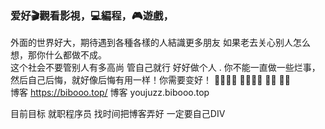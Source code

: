 
###  爱好🎬觀看影視，💻編程，🎮遊戲，
外面的世界好大，期待遇到各種各樣的人結識更多朋友
如果老去关心别人怎么想，那你什么都做不成。<br/>
这个社会不要管别人有多高尚 管自己就行 好好做个人 .
你不能一直做一些烂事，然后自己后悔，就好像后悔有用一样！你需要变好！ 
🐷🐷🐷🐷    🐷🐷🐷🐷
     🐷🐷    🐷🐷                 
博客 https://bibooo.top/
 博客 youjuzz.bibooo.top      

目前目标 就职程序员 找时间把博客弄好 一定要自己DIV 
